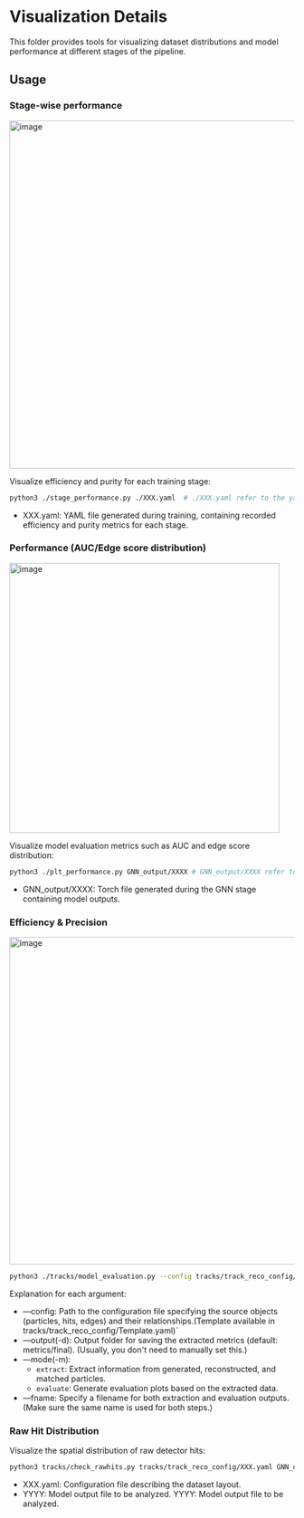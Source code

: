# Visualization Details


This folder provides tools for visualizing dataset distributions and model performance at different stages of the pipeline.

## Usage
### Stage-wise performance
<img width="615" alt="image" src="https://github.com/user-attachments/assets/1344082f-bc95-4a77-9e9d-b5abd9c9f6e7" />

Visualize efficiency and purity for each training stage:

```bash
python3 ./stage_performance.py ./XXX.yaml  # ./XXX.yaml refer to the yaml file generated during training procedure, which contains the efficiency and purity for each stage.
```
* XXX.yaml: YAML file generated during training, containing recorded efficiency and purity metrics for each stage.
### Performance (AUC/Edge score distribution)
<img width="477" alt="image" src="https://github.com/user-attachments/assets/80b5e188-f6cc-4d75-a374-6afdd49b315c" />

Visualize model evaluation metrics such as AUC and edge score distribution:
```bash
python3 ./plt_performance.py GNN_output/XXXX # GNN_output/XXXX refer to the torch file generated by GNN stage.
```
* GNN_output/XXXX: Torch file generated during the GNN stage containing model outputs.

### Efficiency & Precision 
<img width="579" alt="image" src="https://github.com/user-attachments/assets/ba49c297-d4b5-413a-be53-778eb1cbbd31" />

```bash
python3 ./tracks/model_evaluation.py --config tracks/track_reco_config/XXX.yaml --output YYY --mode [extract:evaluate] --lepton [prompt:displaced] --fname ZZZ 
```
Explanation for each argument:
- —config: Path to the configuration file specifying the source objects (particles, hits, edges) and their relationships.(Template available in tracks/track_reco_config/Template.yaml)`
- —output(-d): Output folder for saving the extracted metrics (default: metrics/final). (Usually, you don't need to manually set this.)
- —mode(-m):
  *  `extract`: Extract information from generated, reconstructed, and matched particles.
  *  `evaluate`: Generate evaluation plots based on the extracted data.
- —fname: Specify a filename for both extraction and evaluation outputs. (Make sure the same name is used for both steps.)


### Raw Hit Distribution
Visualize the spatial distribution of raw detector hits:
```bash
python3 tracks/check_rawhits.py tracks/track_reco_config/XXX.yaml GNN_output/YYYY
```
* XXX.yaml: Configuration file describing the dataset layout.
* YYYY: Model output file to be analyzed.
YYYY: Model output file to be analyzed.
